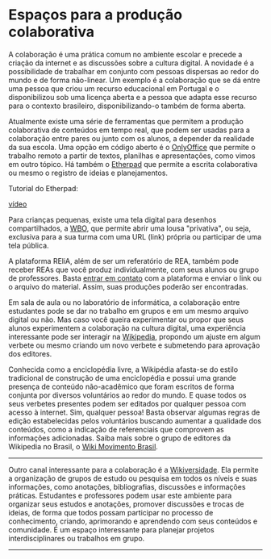 # Espaços para a produção colaborativa

A colaboração é uma prática comum no ambiente escolar e precede a criação da internet e as discussões sobre a cultura digital. A novidade é a possibilidade de trabalhar em conjunto com pessoas dispersas ao redor do mundo e de forma não-linear. Um exemplo é a colaboração que se dá entre uma pessoa que criou um recurso educacional em Portugal e o disponibilizou sob uma licença aberta e a pessoa que adapta esse recurso para o contexto brasileiro, disponibilizando-o também de forma aberta.

Atualmente existe uma série de ferramentas que permitem a produção colaborativa de conteúdos em tempo real, que podem ser usadas para a colaboração entre pares ou junto com os alunos, a depender da realidade da sua escola. Uma opção em código aberto é o [OnlyOffice](http://personal.onlyoffice.com/) que permite o trabalho remoto a partir de textos, planilhas e apresentações, como vimos em outro tópico. Há também o [Etherpad](https://etherpad.aberta.org.br/) que permite a escrita colaborativa ou mesmo o registro de ideias e planejamentos. 

Tutorial do Etherpad: 

[vídeo](https://vimeo.com/443398982)

Para crianças pequenas, existe uma tela digital para desenhos compartilhados, a [WBO](https://wbo.ophir.dev/?lang=es), que permite abrir uma lousa "privativa", ou seja, exclusiva para a sua turma com uma URL (link) própria ou participar de uma tela pública. 

A plataforma REliA, além de ser um referatório de REA, também pode receber REAs que você produz individualmente, com seus alunos ou grupo de professores. Basta [entrar em contato](https://relia.org.br/contato/) com a plataforma e enviar o link ou o arquivo do material. Assim, suas produções poderão ser encontradas. 

Em sala de aula ou no laboratório de informática, a colaboração entre estudantes pode se dar no trabalho em grupos e em um mesmo arquivo digital ou não. Mas caso você queira experimentar ou propor que seus alunos experimentem a colaboração na cultura digital, uma experiência interessante pode ser interagir na [Wikipedia](https://pt.wikipedia.org/), propondo um ajuste em algum verbete ou mesmo criando um novo verbete e submetendo para aprovação dos editores. 

Conhecida como a enciclopédia livre, a Wikipédia afasta-se do estilo tradicional de construção de uma enciclopédia e possui uma grande presença de conteúdo não-acadêmico que foram escritos de forma conjunta por diversos voluntários ao redor do mundo. E quase todos os seus verbetes presentes podem ser editados por qualquer pessoa com acesso à internet. Sim, qualquer pessoa! Basta observar algumas regras de edição estabelecidas pelos voluntários buscando aumentar a qualidade dos conteúdos, como a indicação de referenciais que comprovem as informações adicionadas. Saiba mais sobre o grupo de editores da Wikipedia no Brasil, o [Wiki Movimento Brasil](https://wmnobrasil.org/).

***
Outro canal interessante para a colaboração é a [Wikiversidade](https://pt.wikiversity.org/wiki/P%C3%A1gina_principal).  Ela permite a organização de grupos de estudo ou pesquisa em todos os níveis e suas informações, como anotações, bibliografias, discussões e informações práticas.  Estudantes e professores podem usar este ambiente para organizar seus estudos e anotações, promover discussões e trocas de ideias, de forma que todos possam participar no processo de conhecimento, criando, aprimorando e aprendendo com seus conteúdos e comunidade. É um espaço interessante para planejar projetos interdisciplinares ou trabalhos em grupo.

***